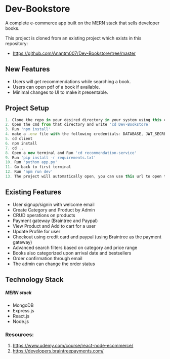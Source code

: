 # Dev-Bookstore

A complete e-commerce app built on the MERN stack that sells developer books.

This project is cloned from an existing project which exists in this repository:
- https://github.com/Anantm007/Dev-Bookstore/tree/master

## New Features
- Users will get recommendations while searching a book.
- Users can open pdf of a book if available.
- Minimal changes to UI to make it presentable.

## Project Setup

```javascript
1. Clone the repo in your desired directory in your system using this command 'git clone https://github.com/saadbutt27/Dev-Bookstore.git'
2. Open the cmd from that directory and write 'cd Dev-Bookstore' 
3. Run 'npm install'
4. make a .env file with the following credentials: DATABASE, JWT_SECRET, BRAINTREE_MERCHANT_ID, BRAINTREE_PUBLIC_KEY, BRAINTREE_PRIVATE_KEY, EMAILID, EMAILPASSWORD, NAME
5. cd client
6. npm install
7. cd ..
8. Open a new terminal and Run 'cd recommendation-service'
9. Run 'pip install -r requirements.txt'
10. Run 'python app.py'
11. Go back to first terminal
12. Run 'npm run dev'
13. The project will automatically open, you can use this url to open the project 127.0.0.1:3010
```

## Existing Features

- User signup/signin with welcome email
- Create Category and Product by Admin
- CRUD operations on products
- Payment gateway (Braintree and Paypal)
- View Product and Add to cart for a user
- Update Profile for user
- Checkout using credit card and paypal (using Braintree as the payment gateway)
- Advanced search filters based on category and price range
- Books also categorized upon arrival date and bestsellers
- Order confirmation through email
- The admin can change the order status

## Technology Stack

##### MERN stack

- MongoDB
- Express.js
- React.js
- Node.js

### Resources:

1. https://www.udemy.com/course/react-node-ecommerce/
2. https://developers.braintreepayments.com/
